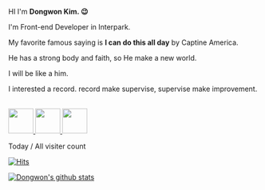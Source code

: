 HI I'm **Dongwon Kim. 😉**

I'm Front-end Developer in Interpark.

My favorite famous saying is **I can do this all day** by Captine America.

He has a strong body and faith, so He make a new world. 

I will be like a him.

I interested a record. record make supervise, supervise make improvement.

<br>

<div>
  <a href="https://dwblog.netlify.com/" target="_blank">
    <img src="https://image.flaticon.com/icons/png/128/609/609803.png" height="50px">
  </a>
  <a href="https://github.com/gimdongwon" target="_blank">
    <img src="https://image.flaticon.com/icons/png/128/270/270798.png" height="50px">
  </a>
  <a href="https://medium.com/@ehddnjs8989" target="_blank">
    <img src="https://image.flaticon.com/icons/png/128/2504/2504925.png" height="50px">
  </a>
</div>

Today / All visiter count

<div>

[![Hits](https://hits.seeyoufarm.com/api/count/incr/badge.svg?url=https%3A%2F%2Fgithub.com%2Fgimdongwon&count_bg=%2379C83D&title_bg=%23555555&icon=&icon_color=%23E7E7E7&title=hits&edge_flat=false)](https://hits.seeyoufarm.com)

</div>

[![Dongwon's github stats](https://github-readme-stats.vercel.app/api?username=gimdongwon)](https://github.com/anuraghazra/github-readme-stats)

